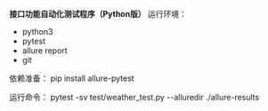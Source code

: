 **接口功能自动化测试程序（Python版）**
运行环境：
- python3
- pytest
- allure report
- git

依赖准备：
pip install allure-pytest

运行命令：
pytest -sv test/weather_test.py --alluredir ./allure-results